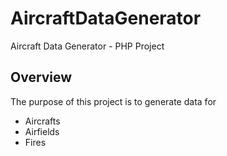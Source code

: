 # AircraftDataGenerator
Aircraft Data Generator - PHP Project
## Overview
The purpose of this project is to generate data for 
- Aircrafts
- Airfields 
- Fires

